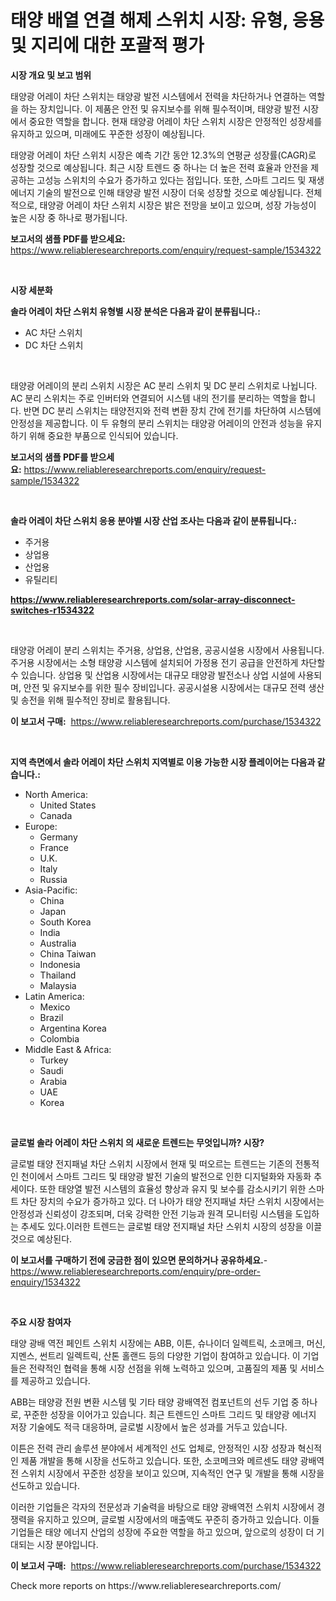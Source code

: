<p><h1>태양 배열 연결 해제 스위치 시장: 유형, 응용 및 지리에 대한 포괄적 평가</h1></p><p><strong>시장 개요 및 보고 범위</strong></p>
<p><p>태양광 어레이 차단 스위치는 태양광 발전 시스템에서 전력을 차단하거나 연결하는 역할을 하는 장치입니다. 이 제품은 안전 및 유지보수를 위해 필수적이며, 태양광 발전 시장에서 중요한 역할을 합니다. 현재 태양광 어레이 차단 스위치 시장은 안정적인 성장세를 유지하고 있으며, 미래에도 꾸준한 성장이 예상됩니다. </p><p>태양광 어레이 차단 스위치 시장은 예측 기간 동안 12.3%의 연평균 성장률(CAGR)로 성장할 것으로 예상됩니다. 최근 시장 트렌드 중 하나는 더 높은 전력 효율과 안전을 제공하는 고성능 스위치의 수요가 증가하고 있다는 점입니다. 또한, 스마트 그리드 및 재생 에너지 기술의 발전으로 인해 태양광 발전 시장이 더욱 성장할 것으로 예상됩니다. 전체적으로, 태양광 어레이 차단 스위치 시장은 밝은 전망을 보이고 있으며, 성장 가능성이 높은 시장 중 하나로 평가됩니다.</p></p>
<p><strong>보고서의 샘플 PDF를 받으세요:</strong> <a href="https://www.reliableresearchreports.com/enquiry/request-sample/1534322">https://www.reliableresearchreports.com/enquiry/request-sample/1534322</a></p>
<p>&nbsp;</p>
<p><strong>시장 세분화</strong></p>
<p><strong>솔라 어레이 차단 스위치 유형별 시장 분석은 다음과 같이 분류됩니다.:</strong></p>
<p><ul><li>AC 차단 스위치</li><li>DC 차단 스위치</li></ul></p>
<p>&nbsp;</p>
<p><p>태양광 어레이의 분리 스위치 시장은 AC 분리 스위치 및 DC 분리 스위치로 나뉩니다. AC 분리 스위치는 주로 인버터와 연결되어 시스템 내의 전기를 분리하는 역할을 합니다. 반면 DC 분리 스위치는 태양전지와 전력 변환 장치 간에 전기를 차단하여 시스템에 안정성을 제공합니다. 이 두 유형의 분리 스위치는 태양광 어레이의 안전과 성능을 유지하기 위해 중요한 부품으로 인식되어 있습니다.</p></p>
<p><strong>보고서의 샘플 PDF를 받으세요:</strong>&nbsp;<a href="https://www.reliableresearchreports.com/enquiry/request-sample/1534322">https://www.reliableresearchreports.com/enquiry/request-sample/1534322</a></p>
<p>&nbsp;</p>
<p><strong> 솔라 어레이 차단 스위치 응용 분야별 시장 산업 조사는 다음과 같이 분류됩니다.:</strong></p>
<p><ul><li>주거용</li><li>상업용</li><li>산업용</li><li>유틸리티</li></ul></p>
<p><strong><a href="https://www.reliableresearchreports.com/solar-array-disconnect-switches-r1534322">https://www.reliableresearchreports.com/solar-array-disconnect-switches-r1534322</a></strong></p>
<p>&nbsp;</p>
<p><p>태양광 어레이 분리 스위치는 주거용, 상업용, 산업용, 공공시설용 시장에서 사용됩니다. 주거용 시장에서는 소형 태양광 시스템에 설치되어 가정용 전기 공급을 안전하게 차단할 수 있습니다. 상업용 및 산업용 시장에서는 대규모 태양광 발전소나 상업 시설에 사용되며, 안전 및 유지보수를 위한 필수 장비입니다. 공공시설용 시장에서는 대규모 전력 생산 및 송전을 위해 필수적인 장비로 활용됩니다.</p></p>
<p><strong>이 보고서 구매:</strong>&nbsp; <a href="https://www.reliableresearchreports.com/purchase/1534322">https://www.reliableresearchreports.com/purchase/1534322</a></p>
<p>&nbsp;</p>
<p><strong>지역 측면에서 솔라 어레이 차단 스위치 지역별로 이용 가능한 시장 플레이어는 다음과 같습니다.:</strong></p>
<p><ul>
    <li>
        North America:
        <ul>
            <li>United States</li>
            <li>Canada</li>
        </ul>
    </li>
    <li>
        Europe:
        <ul>
            <li>Germany</li>
            <li>France</li>
            <li>U.K.</li>
            <li>Italy</li>
            <li>Russia</li>
        </ul>
    </li>
    <li>
        Asia-Pacific:
        <ul>
            <li>China</li>
            <li>Japan</li>
            <li>South Korea</li>
            <li>India</li>
            <li>Australia</li>
            <li>China Taiwan</li>
            <li>Indonesia</li>
            <li>Thailand</li>
            <li>Malaysia</li>
        </ul>
    </li>
    <li>
        Latin America:
        <ul>
            <li>Mexico</li>
            <li>Brazil</li>
            <li>Argentina Korea</li>
            <li>Colombia</li>
        </ul>
    </li>
    <li>
        Middle East & Africa:
        <ul>
            <li>Turkey</li>
            <li>Saudi</li>
            <li>Arabia</li>
            <li>UAE</li>
            <li>Korea</li>
        </ul>
    </li>
    </ul></p>
<p>&nbsp;</p>
<p><strong>글로벌 솔라 어레이 차단 스위치 의 새로운 트렌드는 무엇입니까? 시장?</strong></p>
<p><p>글로벌 태양 전지패널 차단 스위치 시장에서 현재 및 떠오르는 트렌드는 기존의 전통적인 천이에서 스마트 그리드 및 태양광 발전 기술의 발전으로 인한 디지털화와 자동화 추세이다. 또한 태양열 발전 시스템의 효율성 향상과 유지 및 보수를 감소시키기 위한 스마트 차단 장치의 수요가 증가하고 있다. 더 나아가 태양 전지패널 차단 스위치 시장에서는 안정성과 신뢰성이 강조되며, 더욱 강력한 안전 기능과 원격 모니터링 시스템을 도입하는 추세도 있다.이러한 트렌드는 글로벌 태양 전지패널 차단 스위치 시장의 성장을 이끌 것으로 예상된다.</p></p>
<p><strong>이 보고서를 구매하기 전에 궁금한 점이 있으면 문의하거나 공유하세요.</strong>- <a href="https://www.reliableresearchreports.com/enquiry/pre-order-enquiry/1534322">https://www.reliableresearchreports.com/enquiry/pre-order-enquiry/1534322</a></p>
<p>&nbsp;</p>
<p><strong>주요 시장 참여자</strong></p>
<p><p>태양 광배 역전 페인트 스위치 시장에는 ABB, 이튼, 슈나이더 일렉트릭, 소코메크, 머신, 지멘스, 썬트리 일렉트릭, 산톤 홀랜드 등의 다양한 기업이 참여하고 있습니다. 이 기업들은 전략적인 협력을 통해 시장 선점을 위해 노력하고 있으며, 고품질의 제품 및 서비스를 제공하고 있습니다.</p><p>ABB는 태양광 전원 변환 시스템 및 기타 태양 광배역전 컴포넌트의 선두 기업 중 하나로, 꾸준한 성장을 이어가고 있습니다. 최근 트렌드인 스마트 그리드 및 태양광 에너지 저장 기술에도 적극 대응하며, 글로벌 시장에서 높은 성과를 거두고 있습니다.</p><p>이튼은 전력 관리 솔루션 분야에서 세계적인 선도 업체로, 안정적인 시장 성장과 혁신적인 제품 개발을 통해 시장을 선도하고 있습니다. 또한, 소코메크와 메르센도 태양 광배역전 스위치 시장에서 꾸준한 성장을 보이고 있으며, 지속적인 연구 및 개발을 통해 시장을 선도하고 있습니다.</p><p>이러한 기업들은 각자의 전문성과 기술력을 바탕으로 태양 광배역전 스위치 시장에서 경쟁력을 유지하고 있으며, 글로벌 시장에서의 매출액도 꾸준히 증가하고 있습니다. 이들 기업들은 태양 에너지 산업의 성장에 주요한 역할을 하고 있으며, 앞으로의 성장이 더 기대되는 시장 분야입니다.</p></p>
<p><strong>이 보고서 구매:</strong>&nbsp;&nbsp;<a href="https://www.reliableresearchreports.com/purchase/1534322">https://www.reliableresearchreports.com/purchase/1534322</a></p>
<p>Check more reports on https://www.reliableresearchreports.com/</p>